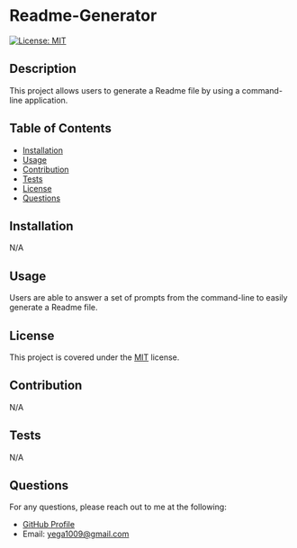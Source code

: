 
  # Readme-Generator 
  [![License: MIT](https://img.shields.io/badge/License-MIT-yellow.svg)](https://opensource.org/licenses/MIT)

## Description
This project allows users to generate a Readme file by using a command-line application.

## Table of Contents
- [Installation](#installation)
- [Usage](#usage)
- [Contribution](#contribution)
- [Tests](#tests)
- [License](#license)
- [Questions](#questions)

## Installation
N/A

## Usage
Users are able to answer a set of prompts from the command-line to easily generate a Readme file.

## License 
  This project is covered under the [MIT](https://opensource.org/licenses/MIT) license.
  

## Contribution
N/A

## Tests
N/A

## Questions
For any questions, please reach out to me at the following:

- [GitHub Profile](https://github.com/yega1009)
- Email: yega1009@gmail.com
